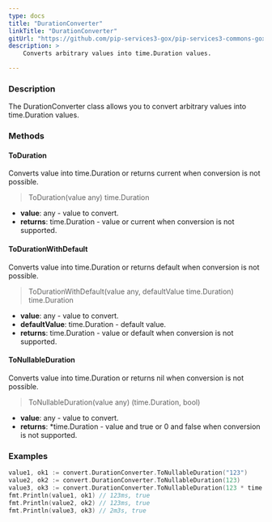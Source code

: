 ```yaml
---
type: docs
title: "DurationConverter"
linkTitle: "DurationConverter"
gitUrl: "https://github.com/pip-services3-gox/pip-services3-commons-gox"
description: > 
    Converts arbitrary values into time.Duration values.

---
```


### Description
The DurationConverter class allows you to convert arbitrary values into time.Duration values.

### Methods

#### ToDuration
Converts value into time.Duration or returns current when conversion is not possible.

> ToDuration(value any) time.Duration

- **value**: any - value to convert.
- **returns**: time.Duration - value or current when conversion is not supported.

#### ToDurationWithDefault
Converts value into time.Duration or returns default when conversion is not possible.

> ToDurationWithDefault(value any, defaultValue time.Duration) time.Duration

- **value**: any - value to convert.
- **defaultValue**: time.Duration - default value.
- **returns**: time.Duration - value or default when conversion is not supported.

#### ToNullableDuration
Converts value into time.Duration or returns nil when conversion is not possible.

> ToNullableDuration(value any) (time.Duration, bool)

- **value**: any - value to convert.
- **returns**: *time.Duration - value and true or 0 and false when conversion is not supported.


### Examples

```go
value1, ok1 := convert.DurationConverter.ToNullableDuration("123")
value2, ok2 := convert.DurationConverter.ToNullableDuration(123)
value3, ok3 := convert.DurationConverter.ToNullableDuration(123 * time.Second)
fmt.Println(value1, ok1) // 123ms, true
fmt.Println(value2, ok2) // 123ms, true
fmt.Println(value3, ok3) // 2m3s, true

```

